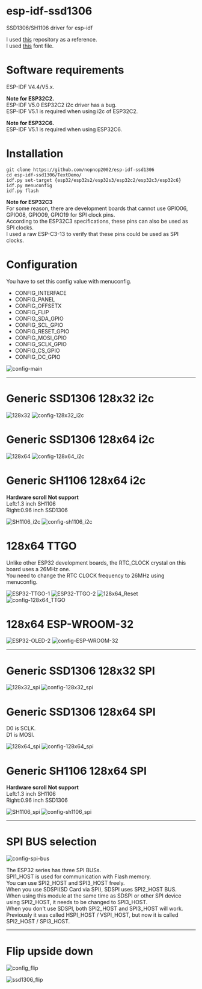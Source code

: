 # esp-idf-ssd1306
SSD1306/SH1106 driver for esp-idf

I used [this](https://github.com/yanbe/ssd1306-esp-idf-i2c) repository as a reference.   
I used [this](https://github.com/dhepper/font8x8) font file.   

# Software requirements
ESP-IDF V4.4/V5.x.   

__Note for ESP32C2.__   
ESP-IDF V5.0 ESP32C2 i2c driver has a bug.   
ESP-IDF V5.1 is required when using i2c of ESP32C2.   

__Note for ESP32C6.__   
ESP-IDF V5.1 is required when using ESP32C6.   

# Installation   

```
git clone https://github.com/nopnop2002/esp-idf-ssd1306
cd esp-idf-ssd1306/TextDemo/
idf.py set-target {esp32/esp32s2/esp32s3/esp32c2/esp32c3/esp32c6}
idf.py menuconfig
idf.py flash
```

__Note for ESP32C3__   
For some reason, there are development boards that cannot use GPIO06, GPIO08, GPIO09, GPIO19 for SPI clock pins.   
According to the ESP32C3 specifications, these pins can also be used as SPI clocks.   
I used a raw ESP-C3-13 to verify that these pins could be used as SPI clocks.   

# Configuration   
You have to set this config value with menuconfig.   
- CONFIG_INTERFACE   
- CONFIG_PANEL   
- CONFIG_OFFSETX   
- CONFIG_FLIP   
- CONFIG_SDA_GPIO   
- CONFIG_SCL_GPIO   
- CONFIG_RESET_GPIO   
- CONFIG_MOSI_GPIO   
- CONFIG_SCLK_GPIO   
- CONFIG_CS_GPIO   
- CONFIG_DC_GPIO   


![config-main](https://user-images.githubusercontent.com/6020549/101276030-7387f980-37ed-11eb-85af-3babe939f0a1.jpg)

---

# Generic SSD1306 128x32 i2c

![128x32](https://user-images.githubusercontent.com/6020549/56449097-6d12e880-6350-11e9-8edd-7a8fc5eaeedc.JPG)
![config-128x32_i2c](https://user-images.githubusercontent.com/6020549/115942099-79a01d80-a4e3-11eb-9274-8746920fca78.jpg)


# Generic SSD1306 128x64 i2c

![128x64](https://user-images.githubusercontent.com/6020549/56449101-7dc35e80-6350-11e9-8579-32fff38369c0.JPG)
![config-128x64_i2c](https://user-images.githubusercontent.com/6020549/127076697-385ecafa-ccb7-4511-a862-70a6143930dd.jpg)


# Generic SH1106 128x64 i2c
__Hardware scroll Not support__   
Left:1.3 inch SH1106   
Right:0.96 inch SSD1306   

![SH1106_i2c](https://user-images.githubusercontent.com/6020549/106342871-09b83780-62e6-11eb-999c-912f0e0c9f0f.JPG)
![config-sh1106_i2c](https://user-images.githubusercontent.com/6020549/127077379-ad688621-999e-475e-b1fe-c093d7599783.jpg)


# 128x64 TTGO
Unlike other ESP32 development boards, the RTC_CLOCK crystal on this board uses a 26MHz one.   
You need to change the RTC CLOCK frequency to 26MHz using menuconfig.   

![ESP32-TTGO-1](https://user-images.githubusercontent.com/6020549/56449111-9764a600-6350-11e9-9902-e2ad1c4aefb0.JPG)
![ESP32-TTGO-2](https://user-images.githubusercontent.com/6020549/56449116-9a5f9680-6350-11e9-86ec-e06648118add.JPG)
![128x64_Reset](https://user-images.githubusercontent.com/6020549/56449118-9e8bb400-6350-11e9-9b90-1eb1f9fa8e99.JPG)
![config-128x64_TTGO](https://user-images.githubusercontent.com/6020549/202875582-493856ce-5f24-4965-a17f-4419120b113d.jpg)


# 128x64 ESP-WROOM-32

![ESP32-OLED-2](https://user-images.githubusercontent.com/6020549/57063327-d229ef00-6cfd-11e9-98ab-8448e14d81e2.JPG)
![config-ESP-WROOM-32](https://user-images.githubusercontent.com/6020549/173222738-35269c7f-a184-4623-8faf-27f98bd958cb.jpg)

---

# Generic SSD1306 128x32 SPI

![128x32_spi](https://user-images.githubusercontent.com/6020549/106338743-ef775d00-62d7-11eb-8e0c-42c09e6045b9.JPG)
![config-128x32_spi](https://user-images.githubusercontent.com/6020549/202815621-f9d0d2c8-3b72-41bb-bf2e-59f984177f03.jpg)


# Generic SSD1306 128x64 SPI
D0 is SCLK.    
D1 is MOSI.    

![128x64_spi](https://user-images.githubusercontent.com/6020549/56844607-ee88ee80-68ed-11e9-9b20-ab5e7e0d2a99.JPG)
![config-128x64_spi](https://user-images.githubusercontent.com/6020549/202815721-189f9abe-7195-43de-b1c9-b4d1fd40af86.jpg)


# Generic SH1106 128x64 SPI
__Hardware scroll Not support__   
Left:1.3 inch SH1106   
Right:0.96 inch SSD1306   

![SH1106_spi](https://user-images.githubusercontent.com/6020549/106343561-58b39c00-62e9-11eb-8ce7-913bf15cb803.JPG)
![config-sh1106_spi](https://user-images.githubusercontent.com/6020549/202815762-f2431f59-8d21-4b9b-a822-330cb2bc9afd.jpg)

---

# SPI BUS selection   
![config-spi-bus](https://user-images.githubusercontent.com/6020549/202815807-6c2df14f-f38e-4032-94fb-da1723607279.jpg)

The ESP32 series has three SPI BUSs.   
SPI1_HOST is used for communication with Flash memory.   
You can use SPI2_HOST and SPI3_HOST freely.   
When you use SDSPI(SD Card via SPI), SDSPI uses SPI2_HOST BUS.   
When using this module at the same time as SDSPI or other SPI device using SPI2_HOST, it needs to be changed to SPI3_HOST.   
When you don't use SDSPI, both SPI2_HOST and SPI3_HOST will work.   
Previously it was called HSPI_HOST / VSPI_HOST, but now it is called SPI2_HOST / SPI3_HOST.   

---

# Flip upside down

![config_flip](https://user-images.githubusercontent.com/6020549/115942179-e3b8c280-a4e3-11eb-9b08-8eb830c9f7f4.jpg)

![ssd1306_flip](https://user-images.githubusercontent.com/6020549/115942191-f0d5b180-a4e3-11eb-879e-e7be89eb3e50.JPG)

